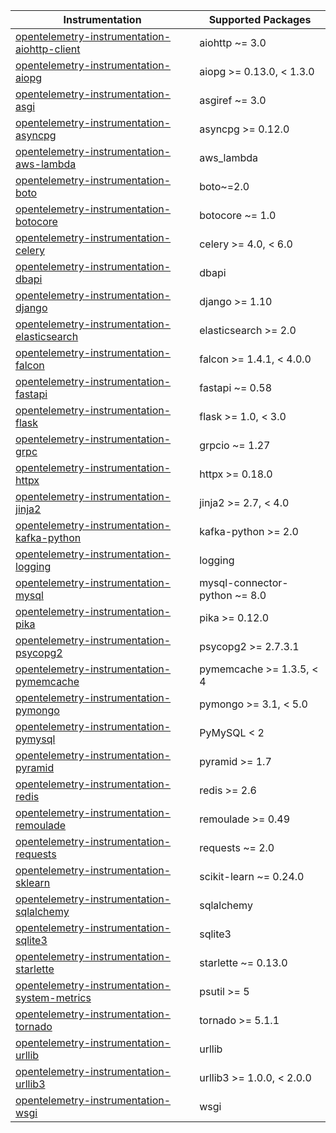 
| Instrumentation | Supported Packages |
| --------------- | ------------------ |
| [opentelemetry-instrumentation-aiohttp-client](./opentelemetry-instrumentation-aiohttp-client) | aiohttp ~= 3.0 |
| [opentelemetry-instrumentation-aiopg](./opentelemetry-instrumentation-aiopg) | aiopg >= 0.13.0, < 1.3.0 |
| [opentelemetry-instrumentation-asgi](./opentelemetry-instrumentation-asgi) | asgiref ~= 3.0 |
| [opentelemetry-instrumentation-asyncpg](./opentelemetry-instrumentation-asyncpg) | asyncpg >= 0.12.0 |
| [opentelemetry-instrumentation-aws-lambda](./opentelemetry-instrumentation-aws-lambda) | aws_lambda |
| [opentelemetry-instrumentation-boto](./opentelemetry-instrumentation-boto) | boto~=2.0 |
| [opentelemetry-instrumentation-botocore](./opentelemetry-instrumentation-botocore) | botocore ~= 1.0 |
| [opentelemetry-instrumentation-celery](./opentelemetry-instrumentation-celery) | celery >= 4.0, < 6.0 |
| [opentelemetry-instrumentation-dbapi](./opentelemetry-instrumentation-dbapi) | dbapi |
| [opentelemetry-instrumentation-django](./opentelemetry-instrumentation-django) | django >= 1.10 |
| [opentelemetry-instrumentation-elasticsearch](./opentelemetry-instrumentation-elasticsearch) | elasticsearch >= 2.0 |
| [opentelemetry-instrumentation-falcon](./opentelemetry-instrumentation-falcon) | falcon >= 1.4.1, < 4.0.0 |
| [opentelemetry-instrumentation-fastapi](./opentelemetry-instrumentation-fastapi) | fastapi ~= 0.58 |
| [opentelemetry-instrumentation-flask](./opentelemetry-instrumentation-flask) | flask >= 1.0, < 3.0 |
| [opentelemetry-instrumentation-grpc](./opentelemetry-instrumentation-grpc) | grpcio ~= 1.27 |
| [opentelemetry-instrumentation-httpx](./opentelemetry-instrumentation-httpx) | httpx >= 0.18.0 |
| [opentelemetry-instrumentation-jinja2](./opentelemetry-instrumentation-jinja2) | jinja2 >= 2.7, < 4.0 |
| [opentelemetry-instrumentation-kafka-python](./opentelemetry-instrumentation-kafka-python) | kafka-python >= 2.0 |
| [opentelemetry-instrumentation-logging](./opentelemetry-instrumentation-logging) | logging |
| [opentelemetry-instrumentation-mysql](./opentelemetry-instrumentation-mysql) | mysql-connector-python ~= 8.0 |
| [opentelemetry-instrumentation-pika](./opentelemetry-instrumentation-pika) | pika >= 0.12.0 |
| [opentelemetry-instrumentation-psycopg2](./opentelemetry-instrumentation-psycopg2) | psycopg2 >= 2.7.3.1 |
| [opentelemetry-instrumentation-pymemcache](./opentelemetry-instrumentation-pymemcache) | pymemcache >= 1.3.5, < 4 |
| [opentelemetry-instrumentation-pymongo](./opentelemetry-instrumentation-pymongo) | pymongo >= 3.1, < 5.0 |
| [opentelemetry-instrumentation-pymysql](./opentelemetry-instrumentation-pymysql) | PyMySQL < 2 |
| [opentelemetry-instrumentation-pyramid](./opentelemetry-instrumentation-pyramid) | pyramid >= 1.7 |
| [opentelemetry-instrumentation-redis](./opentelemetry-instrumentation-redis) | redis >= 2.6 |
| [opentelemetry-instrumentation-remoulade](./opentelemetry-instrumentation-remoulade) | remoulade >= 0.49 |
| [opentelemetry-instrumentation-requests](./opentelemetry-instrumentation-requests) | requests ~= 2.0 |
| [opentelemetry-instrumentation-sklearn](./opentelemetry-instrumentation-sklearn) | scikit-learn ~= 0.24.0 |
| [opentelemetry-instrumentation-sqlalchemy](./opentelemetry-instrumentation-sqlalchemy) | sqlalchemy |
| [opentelemetry-instrumentation-sqlite3](./opentelemetry-instrumentation-sqlite3) | sqlite3 |
| [opentelemetry-instrumentation-starlette](./opentelemetry-instrumentation-starlette) | starlette ~= 0.13.0 |
| [opentelemetry-instrumentation-system-metrics](./opentelemetry-instrumentation-system-metrics) | psutil >= 5 |
| [opentelemetry-instrumentation-tornado](./opentelemetry-instrumentation-tornado) | tornado >= 5.1.1 |
| [opentelemetry-instrumentation-urllib](./opentelemetry-instrumentation-urllib) | urllib |
| [opentelemetry-instrumentation-urllib3](./opentelemetry-instrumentation-urllib3) | urllib3 >= 1.0.0, < 2.0.0 |
| [opentelemetry-instrumentation-wsgi](./opentelemetry-instrumentation-wsgi) | wsgi |